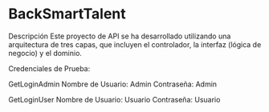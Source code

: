 # BackSmartTalent

Descripción
Este proyecto de API se ha desarrollado utilizando una arquitectura de tres capas, que incluyen el controlador, la interfaz (lógica de negocio) y el dominio.

Credenciales de Prueba:

GetLoginAdmin
Nombre de Usuario: Admin
Contraseña: Admin

GetLoginUser
Nombre de Usuario: Usuario
Contraseña: Usuario
